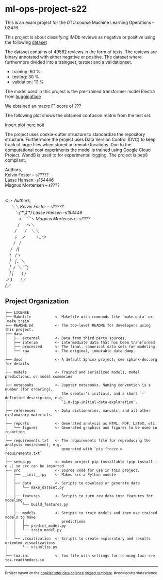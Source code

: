 ml-ops-project-s22
==============================

This is an exam project for the DTU course Machine Learning Operations – 02476.

This project is about classifying IMDb reviews as negative or positive using the following <a href="https://www.kaggle.com/datasets/lakshmi25npathi/imdb-dataset-of-50k-movie-reviews">dataset</a>

The dataset contains of 49582 reviews in the form of texts. The reviews are binary annotated with either negative or positive. The dataset where furthermore divided into a traingset, testset and a validationset.

- training: 60 % 
- testing: 30 % 
- validation: 10 % 

The model used in this project is the pre-trained transformer model Electra from <a href="https://huggingface.co/docs/transformers/model_doc/electra">huggingface</a>

We obtained an macro F1 score of ???

The following plot shows the obtained confusion matrix from the test set.

Insert plot here boii

The project uses cookie-cutter structure to standardize the repository structure. Furthermore the project uses Data Version Control (DVC) to keep track of large files when stored on remote locations. Due to the computational cost experiments the model is trained using Google Cloud Project. WandB is used to for experimental logging. The project is pep8 compliant.

Authors, <br>
Kelvin Foster – s????? <br>
Lasse Hansen  -s154446<br>
Magnus Mortensen – s????<br>
<br>

⊂_ヽ                                                    Authers,<br>
　 ＼＼                                                  Kelvin Foster – s?????<br>
　　 ＼( ͡° ͜ʖ ͡°)                                         Lasse Hansen  -s154446<br>
　　　 >　⌒ヽ                                             Magnus Mortensen – s????<br>
　　　/ 　 へ＼<br>
　　 /　　/　＼＼<br>
　　 ﾚ　ノ　　 ヽ_つ<br>
　　/　/<br>
　 /　/|<br>
　(　(ヽ<br>
　|　|、＼<br>
　| 丿 ＼ ⌒)<br>
　| |　　) /<br>
ノ )　　Lﾉ<br>
(_／<br>

Project Organization
------------

    ├── LICENSE
    ├── Makefile           <- Makefile with commands like `make data` or `make train`
    ├── README.md          <- The top-level README for developers using this project.
    ├── data
    │   ├── external       <- Data from third party sources.
    │   ├── interim        <- Intermediate data that has been transformed.
    │   ├── processed      <- The final, canonical data sets for modeling.
    │   └── raw            <- The original, immutable data dump.
    │
    ├── docs               <- A default Sphinx project; see sphinx-doc.org for details
    │
    ├── models             <- Trained and serialized models, model predictions, or model summaries
    │
    ├── notebooks          <- Jupyter notebooks. Naming convention is a number (for ordering),
    │                         the creator's initials, and a short `-` delimited description, e.g.
    │                         `1.0-jqp-initial-data-exploration`.
    │
    ├── references         <- Data dictionaries, manuals, and all other explanatory materials.
    │
    ├── reports            <- Generated analysis as HTML, PDF, LaTeX, etc.
    │   └── figures        <- Generated graphics and figures to be used in reporting
    │
    ├── requirements.txt   <- The requirements file for reproducing the analysis environment, e.g.
    │                         generated with `pip freeze > requirements.txt`
    │
    ├── setup.py           <- makes project pip installable (pip install -e .) so src can be imported
    ├── src                <- Source code for use in this project.
    │   ├── __init__.py    <- Makes src a Python module
    │   │
    │   ├── data           <- Scripts to download or generate data
    │   │   └── make_dataset.py
    │   │
    │   ├── features       <- Scripts to turn raw data into features for modeling
    │   │   └── build_features.py
    │   │
    │   ├── models         <- Scripts to train models and then use trained models to make
    │   │   │                 predictions
    │   │   ├── predict_model.py
    │   │   └── train_model.py
    │   │
    │   └── visualization  <- Scripts to create exploratory and results oriented visualizations
    │       └── visualize.py
    │
    └── tox.ini            <- tox file with settings for running tox; see tox.readthedocs.io


--------

<p><small>Project based on the <a target="_blank" href="https://drivendata.github.io/cookiecutter-data-science/">cookiecutter data science project template</a>. #cookiecutterdatascience</small></p>

